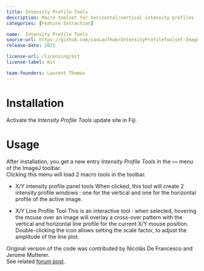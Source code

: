 ```yaml
---
title: Intensity Profile Tools
description: Macro toolset for horizontal/vertical intensity profiles
categories: [Feature Extraction]

name:  Intensity Profile Tools
source-url: https://github.com/LauLauThom/IntensityProfileToolset-ImageJ
release-date: 2021

license-url: /licensing/mit
license-label: mit

team-founders: Laurent Thomas
---
```


# Installation 
Activate the *Intensity Profile Tools* update site in Fiji.

# Usage
After installation, you get a new entry *Intensity Profile Tools* in the `>>` menu of the ImageJ toolbar.  
Clicking this menu will load 2 macro tools in the toolbar.  

- X/Y intensity profile panel tools
When clicked, this tool will create 2 intensity profile windows : one for the vertical and one for the horizontal profile of the active image.  

- X/Y Line Profile Tool
This is an interactive tool : when selected, hovering the mouse over an image will overlay a cross-over pattern with the vertical and horizontal line profile for the current X/Y mouse position.  
Double-clicking the icon allows setting the scale factor, to adjust the amplitude of the line plot.  

Original version of the code was contributed by Nicolás De Francesco and Jerome Mutterer.  
See related [forum post](https://forum.image.sc/t/display-vertical-and-horizontal-intensity-profiles/59837).
